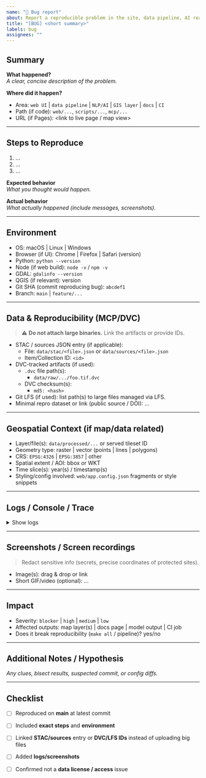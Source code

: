 ```yaml
---
name: "🐞 Bug report"
about: Report a reproducible problem in the site, data pipeline, AI reasoning, or docs
title: "[BUG] <short summary>"
labels: bug
assignees: ""
---
```


## Summary

**What happened?**  
_A clear, concise description of the problem._

**Where did it happen?**  
- Area: `web UI` | `data pipeline` | `NLP/AI` | `GIS layer` | `docs` | `CI`
- Path (if code): `web/...`, `scripts/...`, `mcp/...`
- URL (if Pages): <link to live page / map view>

---

## Steps to Reproduce

1. …
2. …
3. …

**Expected behavior**  
_What you thought would happen._

**Actual behavior**  
_What actually happened (include messages, screenshots)._

---

## Environment

- OS: macOS | Linux | Windows
- Browser (if UI): Chrome | Firefox | Safari (version)
- Python: `python --version`
- Node (if web build): `node -v` / `npm -v`
- GDAL: `gdalinfo --version`
- QGIS (if relevant): version
- Git SHA (commit reproducing bug): `abcdef1`
- Branch: `main` | `feature/...`

---

## Data & Reproducibility (MCP/DVC)

> ⚠️ **Do not attach large binaries.** Link the artifacts or provide IDs.

- STAC / sources JSON entry (if applicable):  
  - File: `data/stac/<file>.json` or `data/sources/<file>.json`
  - Item/Collection ID: `<id>`
- DVC-tracked artifacts (if used):
  - `.dvc` file path(s):  
    - `data/raw/.../foo.tif.dvc`
  - DVC checksum(s):  
    - `md5: <hash>`
- Git LFS (if used): list path(s) to large files managed via LFS.
- Minimal repro dataset or link (public source / DOI): …

---

## Geospatial Context (if map/data related)

- Layer/file(s): `data/processed/...` or served tileset ID
- Geometry type: raster | vector (points | lines | polygons)
- CRS: `EPSG:4326` | `EPSG:3857` | other
- Spatial extent / AOI: bbox or WKT
- Time slice(s): year(s) / timestamp(s)
- Styling/config involved: `web/app.config.json` fragments or style snippets

---

## Logs / Console / Trace

<details>
<summary>Show logs</summary>

- Browser console (UI bugs): paste or attach text
- Build logs (Node/GDAL/Python): paste relevant excerpt
- Python traceback (pipeline/AI): …
- CI run link (if failing in Actions): …
</details>

---

## Screenshots / Screen recordings

> Redact sensitive info (secrets, precise coordinates of protected sites).

- Image(s): drag & drop or link
- Short GIF/video (optional): …

---

## Impact

- Severity: `blocker` | `high` | `medium` | `low`
- Affected outputs: map layer(s) | docs page | model output | CI job
- Does it break reproducibility (`make all` / pipeline)? yes/no

---

## Additional Notes / Hypothesis

_Any clues, bisect results, suspected commit, or config diffs._

---

## Checklist

- [ ] Reproduced on **main** at latest commit
- [ ] Included **exact steps** and **environment**
- [ ] Linked **STAC/sources** entry or **DVC/LFS IDs** instead of uploading big files
- [ ] Added **logs/screenshots**
- [ ] Confirmed not a **data license / access** issue

